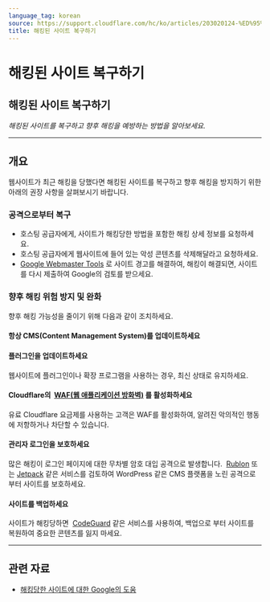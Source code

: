 ```yaml
---
language_tag: korean
source: https://support.cloudflare.com/hc/ko/articles/203020124-%ED%95%B4%ED%82%B9%EB%90%9C-%EC%82%AC%EC%9D%B4%ED%8A%B8-%EB%B3%B5%EA%B5%AC%ED%95%98%EA%B8%B0
title: 해킹된 사이트 복구하기
---
```


# 해킹된 사이트 복구하기

## 해킹된 사이트 복구하기

_해킹된 사이트를 복구하고 향후 해킹을 예방하는 방법을 알아보세요._

___

## 개요

웹사이트가 최근 해킹을 당했다면 해킹된 사이트를 복구하고 향후 해킹을 방지하기 위한 아래의 권장 사항을 살펴보시기 바랍니다.

### 공격으로부터 복구

-   호스팅 공급자에게, 사이트가 해킹당한 방법을 포함한 해킹 상세 정보를 요청하세요.
-   호스팅 공급자에게 웹사이트에 들어 있는 악성 콘텐츠를 삭제해달라고 요청하세요.
-   [Google Webmaster Tools](https://www.google.com/webmasters/tools) 로 사이트 경고를 해결하여, 해킹이 해결되면, 사이트를 다시 제출하여 Google의 검토를 받으세요.

### 향후 해킹 위험 방지 및 완화

향후 해킹 가능성을 줄이기 위해 다음과 같이 조치하세요.

#### 항상 CMS(Content Management System)를 업데이트하세요


#### 플러그인을 업데이트하세요

웹사이트에 플러그인이나 확장 프로그램을 사용하는 경우, 최신 상태로 유지하세요.

#### Cloudflare의  [WAF(웹 애플리케이션 방화벽)](https://www.cloudflare.com/waf) 를 활성화하세요

유료 Cloudflare 요금제를 사용하는 고객은 WAF를 활성화하여, 알려진 악의적인 행동에 저항하거나 차단할 수 있습니다.

#### 관리자 로그인을 보호하세요

많은 해킹이 로그인 페이지에 대한 무차별 암호 대입 공격으로 발생합니다.  [Rublon](https://rublon.com/) 또는 [Jetpack](https://jetpack.com/features/security/) 같은 서비스를 검토하여 WordPress 같은 CMS 플랫폼을 노린 공격으로부터 사이트를 보호하세요.

#### 사이트를 백업하세요

사이트가 해킹당하면  [CodeGuard](https://www.cloudflare.com/apps/codeguard) 같은 서비스를 사용하여, 백업으로 부터 사이트를 복원하여 중요한 콘텐츠를 잃지 마세요.

___

## 관련 자료

-   [해킹당한 사이트에 대한 Google의 도움](http://www.google.com/webmasters/hacked/)
